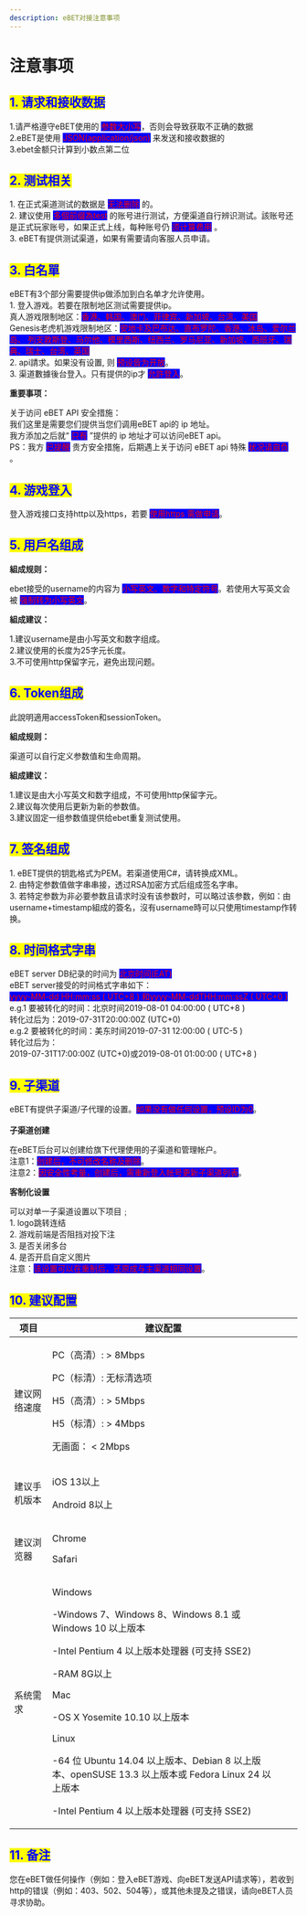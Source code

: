 ```yaml
---
description: eBET对接注意事项
---
```


# 注意事项

## <mark style="color:blue;">1. 请求和接收数据</mark>

1.请严格遵守eBET使用的 <mark style="color:red;background-color:blue;">参数大小写</mark>，否则会导致获取不正确的数据\
2.eBET是使用 <mark style="color:red;background-color:blue;">JSON(application/json)</mark> 来发送和接收数据的\
3.ebet金额只计算到小数点第二位

## <mark style="color:blue;">2. 测试相关</mark>

1\. 在正式渠道测试的数据是 <mark style="color:red;background-color:blue;">无法删除</mark> 的。\
2\. 建议使用 <mark style="color:red;background-color:blue;">多個前缀為test</mark> 的账号进行测试，方便渠道自行辨识测试。該账号还是正式玩家账号，如果正式上线，每种账号仍 <mark style="color:red;background-color:blue;">须计算费用</mark> 。\
3\. eBET有提供测试渠道，如果有需要请向客服人员申请。

## <mark style="color:blue;">3. 白名單</mark>

eBET有3个部分需要提供ip做添加到白名单才允许使用。\
1\. 登入游戏。若要在限制地区测试需要提供ip。\
真人游戏限制地区：<mark style="color:red;background-color:blue;">香港、韩国、澳门、菲律宾、新加坡、台湾、美国</mark>\
Genesis老虎机游戏限制地区：<mark style="color:red;background-color:blue;">安地卡及巴布达、直布罗陀、香港、冰岛、爱尔兰岛、 列支敦斯登、马尔他、模里西斯、纽西兰、罗马尼亚、新加坡、西班牙、瑞典、瑞士、台湾、英国</mark>\
2\. api請求。如果没有设置, 则 <mark style="color:red;background-color:blue;">预设皆为开放</mark>。\
3\. 渠道數據後台登入。只有提供的ip才 <mark style="color:red;background-color:blue;">允許登入</mark>。

**重要事项：**

关于访问 eBET API 安全措施：\
我们这里是需要您们提供当您们调用eBET api的 ip 地址。\
我方添加之后就“ <mark style="color:red;background-color:blue;">只有</mark> ”提供的 ip 地址才可以访问eBET api。\
PS：我方 <mark style="color:red;background-color:blue;">已提醒</mark> 贵方安全措施，后期遇上关于访问 eBET api 特殊 <mark style="color:red;background-color:blue;">状况请自负</mark> 。

## <mark style="color:blue;">4. 游戏登入</mark>

登入游戏接口支持http以及https，若要 <mark style="color:red;background-color:blue;">使用https 需做申请</mark>。

## <mark style="color:blue;">5. 用戶名组成</mark>

**組成规则：**

ebet接受的username的内容为 <mark style="color:red;background-color:blue;">小写英文、数字和特定符号</mark>。若使用大写英文会被 <mark style="color:red;background-color:blue;">强制转为小写英文</mark>。

**組成建议：**

1.建议username是由小写英文和数字组成。\
2.建议使用的长度为25字元长度。\
3.不可使用http保留字元，避免出现问题。

## <mark style="color:blue;">6. Token组成</mark>

此說明適用accessToken和sessionToken。

**組成规则：**

渠道可以自行定义参数值和生命周期。

**組成建议：**

1.建议是由大小写英文和数字组成，不可使用http保留字元。\
2.建议每次使用后更新为新的参数值。\
3.建议固定一组参数值提供给ebet重复测试使用。

## <mark style="color:blue;">7. 签名组成</mark>

1\. eBET提供的钥匙格式为PEM。若渠道使用C#，请转换成XML。\
2\. 由特定参数值做字串串接，透过RSA加密方式后组成签名字串。\
3\. 若特定参数为非必要参数且请求时没有该参数时，可以略过该参数，例如：由username+timestamp組成的簽名，沒有username時可以只使用timestamp作转换。

## <mark style="color:blue;">8. 时间格式字串</mark>

eBET server DB纪录的时间为 <mark style="color:red;background-color:blue;">北京时间(EAT)</mark>\
eBET server接受的时间格式字串如下：\
<mark style="color:red;background-color:blue;">yyyy-MM-dd HH:mm:ss ( UTC+8 ) 和yyyy-MM-ddTHH:mm:ssZ ( UTC+0 )</mark>\
e.g.1 要被转化的时间：北京时间2019-08-01 04:00:00 ( UTC+8 )\
转化过后为：2019-07-31T20:00:00Z (UTC+0)\
e.g.2 要被转化的时间：美东时间2019-07-31 12:00:00 ( UTC-5 )\
转化过后为：\
2019-07-31T17:00:00Z (UTC+0)或2019-08-01 01:00:00 ( UTC+8 )

## <mark style="color:blue;">9. 子渠道</mark>

eBET有提供子渠道/子代理的设置。<mark style="color:red;background-color:blue;">如果没有做任何设置，预设ID为0</mark>。\
\
**子渠道创建**

在eBET后台可以创建给旗下代理使用的子渠道和管理帐户。\
注意1：<mark style="color:red;background-color:blue;">创建后，不可修改名称及删除</mark>。\
注意2：<mark style="color:red;background-color:blue;">因安全性考量，创建后，需重新登入帐号更新子渠道列表</mark>。

**客制化设置**

可以对单一子渠道设置以下项目﹔\
1\. logo跳转连结\
2\. 游戏前端是否阻挡对投下注\
3\. 是否关闭多台\
4\. 是否开启自定义图片\
注意：<mark style="color:red;background-color:blue;">该设置可以在重制后，还原成与主渠道相同设置</mark>。

## <mark style="color:blue;">10. 建议配置</mark>

<table><thead><tr><th>项目</th><th>建议配置</th><th data-hidden></th><th data-hidden></th></tr></thead><tbody><tr><td>建议网络速度</td><td><p>PC（高清）: > 8Mbps</p><p>PC（标清）: 无标清选项</p><p>H5（高清）: > 5Mbps</p><p>H5（标清）: > 4Mbps</p><p>无画面： &#x3C; 2Mbps</p></td><td></td><td></td></tr><tr><td>建议手机版本</td><td><p>iOS 13以上</p><p>Android 8以上</p></td><td></td><td></td></tr><tr><td>建议浏览器</td><td><p>Chrome</p><p>Safari</p></td><td></td><td></td></tr><tr><td>系统需求</td><td><p>Windows</p><p>-Windows 7、Windows 8、Windows 8.1 或 Windows 10 以上版本</p><p>-Intel Pentium 4 以上版本处理器 (可支持 SSE2)</p><p>-RAM 8G以上</p><p>Mac</p><p>-OS X Yosemite 10.10 以上版本</p><p>Linux</p><p>-64 位 Ubuntu 14.04 以上版本、Debian 8 以上版本、openSUSE 13.3 以上版本或 Fedora Linux 24 以上版本</p><p>-Intel Pentium 4 以上版本处理器 (可支持 SSE2)</p></td><td></td><td></td></tr></tbody></table>

## <mark style="color:blue;">11. 备注</mark>

您在eBET做任何操作（例如：登入eBET游戏、向eBET发送API请求等），若收到http的错误（例如：403、502、504等），或其他未提及之错误，请向eBET人员寻求协助。

